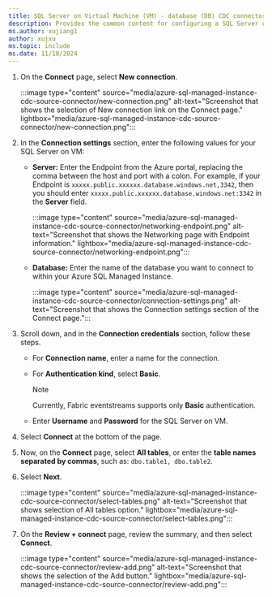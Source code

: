 ```yaml
---
title: SQL Server on Virtual Machine (VM) - database (DB) CDC connector for Fabric eventstreams
description: Provides the common content for configuring a SQL Server on a Virtual Machine - database Change Data Capture (CDC) connector for Fabric eventstreams and Real-Time hub. 
ms.author: xujiang1
author: xujxu 
ms.topic: include
ms.date: 11/18/2024
---
```


1. On the **Connect** page, select **New connection**.

    :::image type="content" source="media/azure-sql-managed-instance-cdc-source-connector/new-connection.png" alt-text="Screenshot that shows the selection of New connection link on the Connect page." lightbox="media/azure-sql-managed-instance-cdc-source-connector/new-connection.png":::    
1. In the **Connection settings** section, enter the following values for your SQL Server on VM:
    - **Server:** Enter the Endpoint from the Azure portal, replacing the comma between the host and port with a colon. For example, if your Endpoint is `xxxxx.public.xxxxxx.database.windows.net,3342`, then you should enter `xxxxx.public.xxxxxx.database.windows.net:3342` in the **Server** field. 

        :::image type="content" source="media/azure-sql-managed-instance-cdc-source-connector/networking-endpoint.png" alt-text="Screenshot that shows the Networking page with Endpoint information." lightbox="media/azure-sql-managed-instance-cdc-source-connector/networking-endpoint.png":::    
    - **Database:** Enter the name of the database you want to connect to within your Azure SQL Managed Instance.
   
        :::image type="content" source="media/azure-sql-managed-instance-cdc-source-connector/connection-settings.png" alt-text="Screenshot that shows the Connection settings section of the Connect page.":::        
1. Scroll down, and in the **Connection credentials** section, follow these steps.
    - For **Connection name**, enter a name for the connection.
    - For **Authentication kind**, select **Basic**.
    
        > [!NOTE]
        > Currently, Fabric eventstreams supports only **Basic** authentication.
    - Enter **Username** and **Password** for the SQL Server on VM.

1. Select **Connect** at the bottom of the page.
1. Now, on the **Connect** page, select **All tables**, or enter the **table names separated by commas**, such as: `dbo.table1, dbo.table2`.
1. Select **Next**.

    :::image type="content" source="media/azure-sql-managed-instance-cdc-source-connector/select-tables.png" alt-text="Screenshot that shows selection of All tables option." lightbox="media/azure-sql-managed-instance-cdc-source-connector/select-tables.png"::: 
1. On the **Review + connect** page, review the summary, and then select **Connect**.

    :::image type="content" source="media/azure-sql-managed-instance-cdc-source-connector/review-add.png" alt-text="Screenshot that shows the selection of the Add button." lightbox="media/azure-sql-managed-instance-cdc-source-connector/review-add.png"::: 


